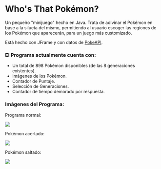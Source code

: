 # Who's That Pokémon?

Un pequeño "minijuego" hecho en Java. Trata de adivinar el Pokémon en base a la silueta del mismo, permitiendo al usuario escoger las regiones de los Pokémon que aparecerán, para un juego más customizado.

Está hecho con JFrame y con datos de [PokeAPI](https://pokeapi.co).

### El Programa actualmente cuenta con:

- Un total de 898 Pokémon disponibles (de las 8 generaciones existentes).
- Imágenes de los Pokémon.
- Contador de Puntaje.
- Selección de Generaciones.
- Contador de tiempo demorado por respuesta.

### Imágenes del Programa:

Programa normal:

![](https://imgur.com/75c1hLy.png)

Pokémon acertado:

![](https://imgur.com/gTnbyGJ.png)

Pokémon saltado:

![](https://imgur.com/frN6flU.png)

